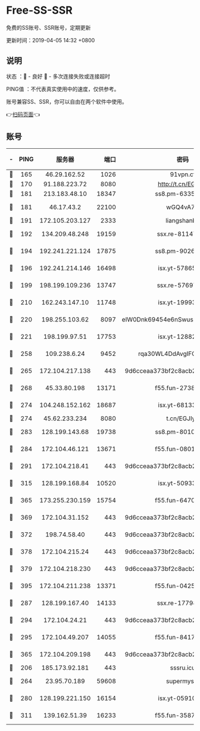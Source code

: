 # Free-SS-SSR

免费的SS账号、SSR账号，定期更新

更新时间：2019-04-05 14:32 +0800

## 说明

状态     ：🙂 - 良好 🙁 - 多次连接失败或连接超时

PING值   ：不代表真实使用中的速度，仅供参考。

账号兼容SS、SSR，你可以自由在两个软件中使用。

👉[扫码页面](https://liesauer.github.io/Free-SS-SSR/)👈

## 账号

|-|PING|服务器|端口|密码|加密方式|区域|
|:----:|:----:|:-----:|-----:|:----:|:----:|:----:|
|🙂|165|46.29.162.52|1026|91vpn.cf|rc4-md5|RU|
|🙂|170|91.188.223.72|8080|http://t.cn/EGJIyrl|rc4-md5|RU|
|🙂|181|213.183.48.10|18347|ss8.pm-63355792|rc4-md5|RU|
|🙂|181|46.17.43.2|22100|wGQ4vA7D|aes-256-gcm|RU|
|🙂|191|172.105.203.127|2333|liangshanbo|chacha20|JP|
|🙂|192|134.209.48.248|19159|ssx.re-81147970|aes-256-cfb|US|
|🙂|194|192.241.221.124|17875|ss8.pm-90261799|aes-256-cfb|US|
|🙂|196|192.241.214.146|16498|isx.yt-57865147|aes-256-cfb|US|
|🙂|199|198.199.109.236|13747|ssx.re-57697610|aes-256-cfb|US|
|🙂|210|162.243.147.10|11748|isx.yt-19993680|aes-256-cfb|US|
|🙂|220|198.255.103.62|8097|eIW0Dnk69454e6nSwuspv9DmS201tQ0D|aes-256-cfb|US|
|🙂|221|198.199.97.51|17753|isx.yt-12882170|aes-256-cfb|US|
|🙂|258|109.238.6.24|9452|rqa30WL4DdAvgIFG6Fs3znzTa|aes-256-cfb|FR|
|🙂|265|172.104.217.138|443|9d6cceaa373bf2c8acb22e60b6a58be6|aes-256-cfb|US|
|🙂|268|45.33.80.198|13171|f55.fun-27386798|aes-256-cfb|US|
|🙂|274|104.248.152.162|18687|isx.yt-68133684|aes-256-cfb|SG|
|🙂|274|45.62.233.234|8080|t.cn/EGJIyrl|rc4-md5|CA|
|🙂|283|128.199.143.68|19738|ss8.pm-80109890|aes-256-cfb|SG|
|🙂|284|172.104.46.121|13671|f55.fun-08015560|aes-256-cfb|SG|
|🙂|291|172.104.218.41|443|9d6cceaa373bf2c8acb22e60b6a58be6|aes-256-cfb|US|
|🙂|315|128.199.168.84|10520|isx.yt-50933208|aes-256-cfb|SG|
|🙂|365|173.255.230.159|15754|f55.fun-64706924|aes-256-cfb|US|
|🙂|369|172.104.31.152|443|9d6cceaa373bf2c8acb22e60b6a58be6|aes-256-cfb|US|
|🙂|372|198.74.58.40|443|9d6cceaa373bf2c8acb22e60b6a58be6|aes-256-cfb|US|
|🙂|378|172.104.215.24|443|9d6cceaa373bf2c8acb22e60b6a58be6|aes-256-cfb|US|
|🙂|379|172.104.218.230|443|9d6cceaa373bf2c8acb22e60b6a58be6|aes-256-cfb|US|
|🙂|395|172.104.211.238|13371|f55.fun-04250289|aes-256-cfb|US|
|🙂|287|128.199.167.40|14133|ssx.re-17798800|aes-256-cfb|SG|
|🙂|294|172.104.24.21|443|9d6cceaa373bf2c8acb22e60b6a58be6|aes-256-cfb|US|
|🙂|295|172.104.49.207|14055|f55.fun-84172526|aes-256-cfb|SG|
|🙂|365|172.104.209.198|443|9d6cceaa373bf2c8acb22e60b6a58be6|aes-256-cfb|US|
|🙁|206|185.173.92.181|443|sssru.icu|rc4-md5|RU|
|🙁|264|23.95.70.189|59608|supermyssr|chacha20-ietf|US|
|🙁|280|128.199.221.150|16154|isx.yt-05910694|aes-256-cfb|SG|
|🙁|311|139.162.51.39|16233|f55.fun-35878736|aes-256-cfb|SG|
